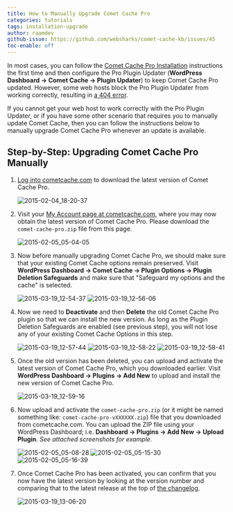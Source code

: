 ```yaml
---
title: How to Manually Upgrade Comet Cache Pro
categories: tutorials
tags: installation-upgrade
author: raamdev
github-issue: https://github.com/websharks/comet-cache-kb/issues/45
toc-enable: off
---
```


In most cases, you can follow the [Comet Cache Pro Installation](https://cometcache.com/pro-installation/) instructions the first time and then configure the Pro Plugin Updater (**WordPress Dashboard → Comet Cache → Plugin Updater**) to keep Comet Cache Pro updated. However, some web hosts block the Pro Plugin Updater from working correctly, resulting in [a 404 error](https://cometcache.com/kb-article/why-am-i-getting-a-404-error-when-running-the-pro-updater/).

If you cannot get your web host to work correctly with the Pro Plugin Updater, or if you have some other scenario that requires you to manually update Comet Cache, then you can follow the instructions below to manually upgrade Comet Cache Pro whenever an update is available.

## Step-by-Step: Upgrading Comet Cache Pro Manually

1. [Log into cometcache.com](https://cometcache.com/wp-login.php) to download the latest version of Comet Cache Pro.

     ![2015-02-04_18-20-37](https://cloud.githubusercontent.com/assets/1563559/6054499/92df2702-ac9a-11e4-8b91-c1a85a1f4d5c.png)

2. Visit your [My Account page at cometcache.com](http://cometcache.com/account/), where you may now obtain the latest version of Comet Cache Pro. Please download the `comet-cache-pro.zip` file from this page.

     ![2015-02-05_05-04-05](https://cloud.githubusercontent.com/assets/1563559/6061450/795993b2-acf4-11e4-802e-5d969a651662.png)

3. Now before manually upgrading Comet Cache Pro, we should make sure that your existing Comet Cache options remain preserved. Visit **WordPress Dashboard → Comet Cache → Plugin Options → Plugin Deletion Safeguards** and make sure that "Safeguard my options and the cache" is selected.

     ![2015-03-19_12-54-37](https://cloud.githubusercontent.com/assets/53005/6736074/0102d11a-ce39-11e4-8536-a50b880455db.png)
     ![2015-03-19_12-56-06](https://cloud.githubusercontent.com/assets/53005/6736083/07335348-ce39-11e4-8de2-1fb4d537e55d.png)

4. Now we need to **Deactivate** and then **Delete** the old Comet Cache Pro plugin so that we can install the new version. As long as the Plugin Deletion Safeguards are enabled (see previous step), you will not lose any of your existing Comet Cache Options in this step.

     ![2015-03-19_12-57-44](https://cloud.githubusercontent.com/assets/53005/6736111/346f5960-ce39-11e4-9269-b6361d54fba9.png)
     ![2015-03-19_12-58-22](https://cloud.githubusercontent.com/assets/53005/6736114/361e6800-ce39-11e4-8916-2b569e3651c5.png)
     ![2015-03-19_12-58-41](https://cloud.githubusercontent.com/assets/53005/6736115/37f41134-ce39-11e4-904f-4b5d9b25b01b.png)

5. Once the old version has been deleted, you can upload and activate the latest version of Comet Cache Pro, which you downloaded earlier. Visit **WordPress Dashboard → Plugins → Add New** to upload and install the new version of Comet Cache Pro.

     ![2015-03-19_12-59-16](https://cloud.githubusercontent.com/assets/53005/6736137/58e42e38-ce39-11e4-9601-46567c76b03d.png)

6. Now upload and activate the `comet-cache-pro.zip` (or it might be named something like: `comet-cache-pro-vXXXXXX.zip`) file that you downloaded from cometcache.com. You can upload the ZIP file using your WordPress Dashboard; i.e. **Dashboard → Plugins → Add New → Upload Plugin**. _See attached screenshots for example._

     ![2015-02-05_05-08-28](https://cloud.githubusercontent.com/assets/1563559/6061535/11454c70-acf5-11e4-8439-2fcd036da63b.png)
     ![2015-02-05_05-15-30](https://cloud.githubusercontent.com/assets/1563559/6061673/0e38bbb0-acf6-11e4-8cfd-eab2e564583a.png)
     ![2015-02-05_05-16-39](https://cloud.githubusercontent.com/assets/1563559/6061701/39386180-acf6-11e4-904a-57ae77088b55.png)

7. Once Comet Cache Pro has been activated, you can confirm that you now have the latest version by looking at the version number and comparing that to the latest release at the top of [the changelog](http://cometcache.com/changelog/).

     ![2015-03-19_13-06-20](https://cloud.githubusercontent.com/assets/53005/6736261/17e69c76-ce3a-11e4-909b-31449632d72e.png)
